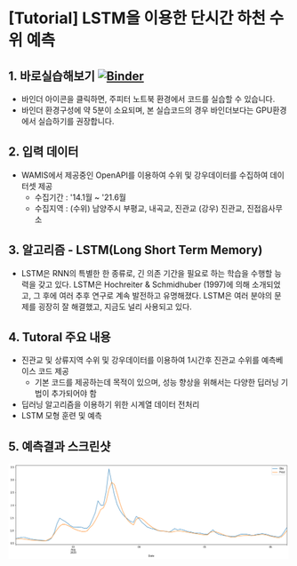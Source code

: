 # [Tutorial] LSTM을 이용한 단시간 하천 수위 예측 

## 1. 바로실습해보기 [![Binder](https://mybinder.org/badge_logo.svg)](https://mybinder.org/v2/gh/hyunholee26/Tutorial-Short-time-river-level-prediction-using-LSTM/HEAD)
  - 바인더 아이콘을 클릭하면, 주피터 노트북 환경에서 코드를 실습할 수 있습니다.
  - 바인더 환경구성에 약 5분이 소요되며, 본 실습코드의 경우 바인더보다는 GPU환경에서 실습하기를 권장합니다.

## 2. 입력 데이터
  - WAMIS에서 제공중인 OpenAPI를 이용하여 수위 및 강우데이터를 수집하여 데이터셋 제공
    - 수집기간 : '14.1월 ~ '21.6월
    - 수집지역 : (수위) 남양주시 부평교, 내곡교, 진관교 (강우) 진관교, 진접읍사무소
  
## 3. 알고리즘 - LSTM(Long Short Term Memory)
  - LSTM은 RNN의 특별한 한 종류로, 긴 의존 기간을 필요로 하는 학습을 수행할 능력을 갖고 있다. LSTM은 Hochreiter & Schmidhuber (1997)에 의해 소개되었고, 그 후에 여러 추후 연구로 계속 발전하고 유명해졌다. LSTM은 여러 분야의 문제를 굉장히 잘 해결했고, 지금도 널리 사용되고 있다.

## 4. Tutoral 주요 내용
  - 진관교 및 상류지역 수위 및 강우데이터를 이용하여 1시간후 진관교 수위를 예측베이스 코드 제공
    - 기본 코드를 제공하는데 목적이 있으며, 성능 향상을 위해서는 다양한 딥러닝 기법이 추가되어야 함
  - 딥러닝 알고리즘을 이용하기 위한 시계열 데이터 전처리
  - LSTM 모형 훈련 및 예측

## 5. 예측결과 스크린샷
![](./lstm-screenshot.png)
